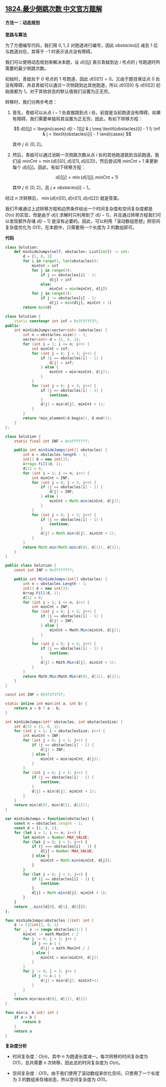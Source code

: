 ## [1824.最少侧跳次数 中文官方题解](https://leetcode.cn/problems/minimum-sideway-jumps/solutions/100000/zui-shao-ce-tiao-ci-shu-by-leetcode-solu-3y2g)

#### 方法一：动态规划

**思路与算法**

为了方便编写代码，我们用 $0,1,2$ 对跑道进行编号，因此 $\textit{obstacles}[i]$ 减去 $1$ 后与跑道对应，其等于 $-1$ 时表示该点没有障碍。

我们可以使用动态规划来解决本题，设 $d[i][j]$ 表示青蛙到达 $i$ 号点的 $j$ 号跑道时所需要的最少侧跳次数。

初始时，青蛙处于 $0$ 号点的 $1$ 号跑道，因此 $d[0][1] = 0$。又由于题目保证点 $0$ 处没有障碍，并且青蛙可以通过一次侧跳到达其他跑道，所以 $d[0][0]$ 与 $d[0][2]$ 初始值都为 $1$。对于其他状态的默认值我们设置为正无穷。

转移时，我们分两步考虑：

1. 首先，青蛙可以从点 $i - 1$ 处直接跳到点 $i$ 处，前提是当前跑道没有障碍，如果有障碍，我们需要单独将其设置为正无穷。因此，有如下转移方程：
    
    $$
    d[i][j] = 
    \begin{cases}
    d[i - 1][j] & j \neq \textit{obstacles}[i] - 1 \\
    \inf        & j = \textit{obstacles}[i] - 1
    \end{cases}
    $$

    其中 $j \in [0, 2]$。

2. 然后，青蛙可以通过消耗一次侧跳次数从点 $i$ 处的其他跑道跳到当前跑道。我们设 $\textit{minCnt} = \min(d[i][0], d[i][1], d[i][2])$，然后尝试用 $\textit{minCnt} + 1$ 来更新每个 $d[i][j]$。因此，有如下转移方程：

    $$
    d[i][j] = \min(d[i][j], minCnt + 1)
    $$

    其中 $j \in [0, 2]$，且 $j \neq \textit{obstacles}[i] - 1$。

经过 $n$ 次转移后， $\min(d[n][0], d[n][1], d[n][2])$ 就是答案。

我们不难通过上述转移方程和边界条件给出一个时间复杂度和空间复杂度都是 $O(n)$ 的实现，但是由于 $d[i]$ 求解时只利用到了 $d[i-1]$，并且通过转移方程我们可以发现额外存储 $d[i - 1]$ 是没有必要的。因此，可以利用「滚动数组思想」把空间复杂度优化为 $O(1)$，在本题中，只需要用一个长度为 $3$ 的数组即可。

**代码**

```Python [sol1-Python3]
class Solution:
    def minSideJumps(self, obstacles: List[int]) -> int:
        d = [1, 0, 1]
        for i in range(1, len(obstacles)):
            minCnt = inf
            for j in range(3):
                if j == obstacles[i] - 1:
                    d[j] = inf
                else:
                    minCnt = min(minCnt, d[j])
            for j in range(3):
                if j != obstacles[i] - 1:
                    d[j] = min(d[j], minCnt + 1)
        return min(d)
```

```C++ [sol1-C++]
class Solution {
    static constexpr int inf = 0x3f3f3f3f;
public:
    int minSideJumps(vector<int> &obstacles) {
        int n = obstacles.size() - 1;
        vector<int> d = {1, 0, 1};
        for (int i = 1; i <= n; i++) {
            int minCnt = inf;
            for (int j = 0; j < 3; j++) {
                if (j == obstacles[i] - 1) {
                    d[j] = inf;
                } else {
                    minCnt = min(minCnt, d[j]);
                }
            }
            for (int j = 0; j < 3; j++) {
                if (j == obstacles[i] - 1) {
                    continue;
                }
                d[j] = min(d[j], minCnt + 1);
            }
        }
        return *min_element(d.begin(), d.end());
    }
};
```

```Java [sol1-Java]
class Solution {
    static final int INF = 0x3fffffff;

    public int minSideJumps(int[] obstacles) {
        int n = obstacles.length - 1;
        int[] d = new int[3];
        Arrays.fill(d, 1);
        d[1] = 0;
        for (int i = 1; i <= n; i++) {
            int minCnt = INF;
            for (int j = 0; j < 3; j++) {
                if (j == obstacles[i] - 1) {
                    d[j] = INF;
                } else {
                    minCnt = Math.min(minCnt, d[j]);
                }
            }
            for (int j = 0; j < 3; j++) {
                if (j == obstacles[i] - 1) {
                    continue;
                }
                d[j] = Math.min(d[j], minCnt + 1);
            }
        }
        return Math.min(Math.min(d[0], d[1]), d[2]);
    }
}
```

```C# [sol1-C#]
public class Solution {
    const int INF = 0x3fffffff;

    public int MinSideJumps(int[] obstacles) {
        int n = obstacles.Length - 1;
        int[] d = new int[3];
        Array.Fill(d, 1);
        d[1] = 0;
        for (int i = 1; i <= n; i++) {
            int minCnt = INF;
            for (int j = 0; j < 3; j++) {
                if (j == obstacles[i] - 1) {
                    d[j] = INF;
                } else {
                    minCnt = Math.Min(minCnt, d[j]);
                }
            }
            for (int j = 0; j < 3; j++) {
                if (j == obstacles[i] - 1) {
                    continue;
                }
                d[j] = Math.Min(d[j], minCnt + 1);
            }
        }
        return Math.Min(Math.Min(d[0], d[1]), d[2]);
    }
}
```

```C [sol1-C]
const int INF = 0X3f3f3f3f;

static inline int min(int a, int b) {
    return a < b ? a : b;
}

int minSideJumps(int* obstacles, int obstaclesSize) {
    int d[3] = {1, 0, 1};
    for (int i = 1; i < obstaclesSize; i++) {
        int minCnt = INF;
        for (int j = 0; j < 3; j++) {
            if (j == obstacles[i] - 1) {
                d[j] = INF;
            } else {
                minCnt = min(minCnt, d[j]);
            }
        }
        for (int j = 0; j < 3; j++) {
            if (j == obstacles[i] - 1) {
                continue;
            }
            d[j] = min(d[j], minCnt + 1);
        }
    }
    return min(d[0], min(d[1], d[2]));
}
```

```JavaScript [sol1-JavaScript]
var minSideJumps = function(obstacles) {
    const n = obstacles.length - 1;
    const d = [1, 0, 1];
    for (let i = 1; i <= n; i++) {
        let minCnt = Number.MAX_VALUE;
        for (let j = 0; j < 3; j++) {
            if (j === obstacles[i] - 1) {
                d[j] = Number.MAX_VALUE;
            } else {
                minCnt = Math.min(minCnt, d[j]);
            }
        }
        for (let j = 0; j < 3; j++) {
            if (j == obstacles[i] - 1) {
                continue;
            }
            d[j] = Math.min(d[j], minCnt + 1);
        }
    }
    return _.min([d[0], d[1], d[2]]);
};
```

```go [sol1-Golang]
func minSideJumps(obstacles []int) int {
    d := [3]int{1, 0, 1}
    for _, x := range obstacles[1:] {
        minCnt := math.MaxInt / 2
        for j := 0; j < 3; j++ {
            if j == x-1 {
                d[j] = math.MaxInt / 2
            } else {
                minCnt = min(minCnt, d[j])
            }
        }
        for j := 0; j < 3; j++ {
            if j != x-1 {
                d[j] = min(d[j], minCnt+1)
            }
        }
    }
    return min(min(d[0], d[1]), d[2])
}

func min(a, b int) int {
    if a > b {
        return b
    }
    return a
}
```

**复杂度分析**

- 时间复杂度：$O(n)$，其中 $n$ 为跑道长度减一。每次转移的时间复杂度为 $O(1)$，总共需要 $n$ 次转移，因此总的时间复杂度为 $O(n)$。

- 空间复杂度：$O(1)$。由于我们使用了滚动数组来优化空间，只使用了一个长度为 $3$ 的数组来存储状态，所以空间复杂度为 $O(1)$。